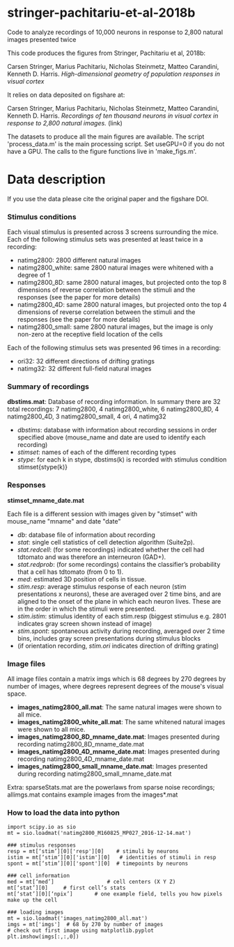 # stringer-pachitariu-et-al-2018b
Code to analyze recordings of 10,000 neurons in response to 2,800 natural images presented twice

This code produces the figures from Stringer, Pachitariu et al, 2018b:

Carsen Stringer, Marius Pachitariu, Nicholas Steinmetz, Matteo Carandini, Kenneth D. Harris. *High-dimensional geometry of population responses in visual cortex*

It relies on data deposited on figshare at:

Carsen Stringer, Marius Pachitariu, Nicholas Steinmetz, Matteo Carandini, Kenneth D. Harris. *Recordings of ten thousand neurons in visual cortex in response to 2,800 natural images.* (link)

The datasets to produce all the main figures are available. The script 'process_data.m' is the main processing script. Set useGPU=0 if you do not have a GPU. The calls to the figure functions live in 'make_figs.m'.


# Data description 

If you use the data please cite the original paper and the figshare DOI.

### Stimulus conditions  

Each visual stimulus is presented across 3 screens surrounding the mice. Each of the following stimulus sets was presented at least twice in a recording: 
- natimg2800: 2800 different natural images 
- natimg2800_white: same 2800 natural images were whitened with a degree of 1 
- natimg2800_8D: same 2800 natural images, but projected onto the top 8 dimensions of reverse correlation between the stimuli and the responses (see the paper for more details) 
- natimg2800_4D: same 2800 natural images, but projected onto the top 4 dimensions of reverse correlation between the stimuli and the responses (see the paper for more details) 
- natimg2800_small: same 2800 natural images, but the image is only non-zero at the receptive field location of the cells 

Each of the following stimulus sets was presented 96 times in a recording: 
- ori32: 32 different directions of drifting gratings 
- natimg32: 32 different full-field natural images 

### Summary of recordings

**dbstims.mat**: Database of recording information. In summary there are 32 total recordings: 7 natimg2800, 4 natimg2800_white, 6 natimg2800_8D, 4 natimg2800_4D, 3 natimg2800_small, 4 ori, 4 natimg32 
- *dbstims*: database with information about recording sessions in order specified above (mouse_name and date are used to identify each recording)
- *stimset*: names of each of the different recording types 
- *stype*: for each k in stype, dbstims(k) is recorded with stimulus condition stimset{stype(k)} 

### Responses

**stimset_mname_date.mat**

Each file is a different session with images given by "stimset" with mouse_name "mname" and date "date" 
- *db*: database file of information about recording 
- *stat*: single cell statistics of cell detection algorithm (Suite2p). 
- *stat.redcell*: (for some recordings) indicated whether the cell had tdtomato and was therefore an interneuron (GAD+).  
- *stat.redprob*: (for some recordings) contains the classifier’s probability that a cell has tdtomato (from 0 to 1).  
- *med*: estimated 3D position of cells in tissue.  
- *stim.resp*: average stimulus response of each neuron (stim presentations x neurons), these are averaged over 2 time bins, and are aligned to the onset of the plane in which each neuron lives. These are in the order in which the stimuli were presented. 
- *stim.istim*: stimulus identity of each stim.resp (biggest stimulus e.g. 2801 indicates gray screen shown instead of image) 
- *stim.spont*: spontaneous activity during recording, averaged over 2 time bins, includes gray screen presentations during stimulus blocks 
- (if orientation recording, *stim.ori* indicates direction of drifting grating) 

### Image files 

All image files contain a matrix imgs which is 68 degrees by 270 degrees by number of images, where degrees represent degrees of the mouse's visual space. 
- **images_natimg2800_all.mat**: The same natural images were shown to all mice.
- **images_natimg2800_white_all.mat**: The same whitened natural images were shown to all mice.
- **images_natimg2800_8D_mname_date.mat**: Images presented during recording natimg2800_8D_mname_date.mat 
- **images_natimg2800_4D_mname_date.mat**: Images presented during recording natimg2800_4D_mname_date.mat 
- **images_natimg2800_small_mname_date.mat**: Images presented during recording natimg2800_small_mname_date.mat 

Extra: sparseStats.mat are the powerlaws from sparse noise recordings; allimgs.mat contains example images from the images*.mat 


### How to load the data into python
```
import scipy.io as sio
mt = sio.loadmat('natimg2800_M160825_MP027_2016-12-14.mat')

### stimulus responses
resp = mt[‘stim’][0]['resp'][0]    # stimuli by neurons
istim = mt[‘stim’][0]['istim'][0]   # identities of stimuli in resp
spont = mt[‘stim’][0]['spont'][0]  # timepoints by neurons

### cell information
med = mt[‘med’]                 # cell centers (X Y Z)
mt[‘stat’][0]     # first cell’s stats
mt[‘stat’][0][‘npix’]       # one example field, tells you how pixels make up the cell

### loading images
mt = sio.loadmat('images_natimg2800_all.mat')
imgs = mt['imgs']  # 68 by 270 by number of images
# check out first image using matplotlib.pyplot
plt.imshow(imgs[:,:,0])

```
